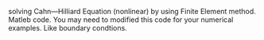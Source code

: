 solving Cahn—Hilliard Equation (nonlinear) by using Finite Element method.
Matleb code.
You may need to modified this code for your numerical examples. Like boundary condtions.
